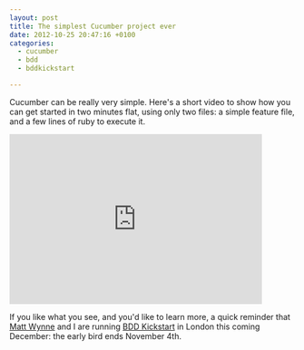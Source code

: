```yaml
---
layout: post
title: The simplest Cucumber project ever
date: 2012-10-25 20:47:16 +0100
categories:
  - cucumber
  - bdd
  - bddkickstart

---
```


Cucumber can be really very simple. Here's a short video to show how you can get started in two minutes flat, using only two files: a simple feature file, and a few lines of ruby to execute it.

<iframe width="445" height="300" src="http://www.youtube.com/embed/8LtAmj17WtI" frameborder="0">

</iframe>

<p>If you like what you see, and you'd like to learn more, a quick reminder that <a href='http://mattwynne.net'>Matt Wynne</a> and I are running <a href='http://bddkickstart.com'>BDD Kickstart</a> in London this coming December: the early bird ends November 4th.
</p>
